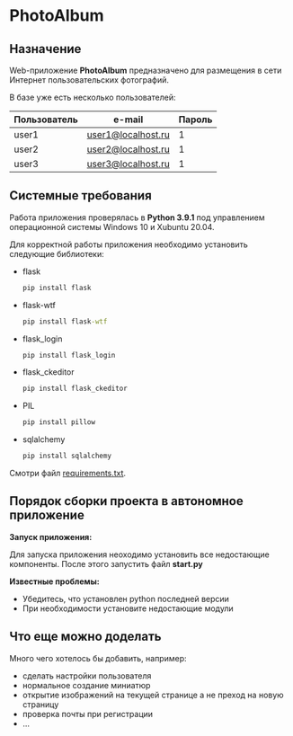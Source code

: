# PhotoAlbum

## Назначение

Web-приложение **PhotoAlbum** предназначено для размещения в сети Интернет пользовательских фотографий. 

В базе уже есть несколько пользователей:

| Пользователь | e-mail | Пароль |
| ------------ | ------ | ------ |
| user1 | user1@localhost.ru | 1 |
| user2 | user2@localhost.ru | 1 |
| user3 | user3@localhost.ru | 1 |

## Системные требования

Работа приложения проверялась в **Python 3.9.1** под управлением операционной системы Windows 10 и Xubuntu 20.04.

Для корректной работы приложения необходимо установить следующие библиотеки:

- flask
  ```cmd
  pip install flask
  ```
- flask-wtf
  ```cmd
  pip install flask-wtf
  ```
- flask_login
  ```cmd
  pip install flask_login
  ```  
- flask_ckeditor
  ```cmd
  pip install flask_ckeditor
  ```
- PIL
  ```cmd
  pip install pillow
  ```
- sqlalchemy
  ```cmd
  pip install sqlalchemy
  ```


Смотри файл [requirements.txt](requirements.txt).

## Порядок сборки проекта в автономное приложение

**Запуск приложения:**

Для запуска приложения неоходимо установить все недостающие компоненты. После этого запустить файл **start.py**

**Известные проблемы:**

- Убедитесь, что установлен python последней версии
- При необходимости установите недостающие модули


## Что еще можно доделать

Много чего хотелось бы добавить, например:

- сделать настройки пользователя 
- нормальное создание миниатюр
- открытие изображений на текущей странице а не преход на новую страницу
- проверка почты при регистрации
- ... 


